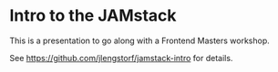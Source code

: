 # Intro to the JAMstack

This is a presentation to go along with a Frontend Masters workshop.

See https://github.com/jlengstorf/jamstack-intro for details.
